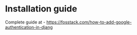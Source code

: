 # Installation guide

Complete guide at - https://fosstack.com/how-to-add-google-authentication-in-djang